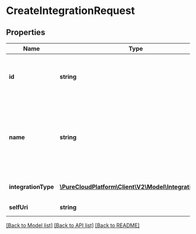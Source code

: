 # CreateIntegrationRequest

## Properties
Name | Type | Description | Notes
------------ | ------------- | ------------- | -------------
**id** | **string** | The globally unique identifier for the object. | [optional] 
**name** | **string** | The name of the integration, used to distinguish this integration from others of the same type. | 
**integrationType** | [**\PureCloudPlatform\Client\V2\Model\IntegrationType**](IntegrationType.md) | Type of the integration to create. | 
**selfUri** | **string** | The URI for this object | [optional] 

[[Back to Model list]](../README.md#documentation-for-models) [[Back to API list]](../README.md#documentation-for-api-endpoints) [[Back to README]](../README.md)


